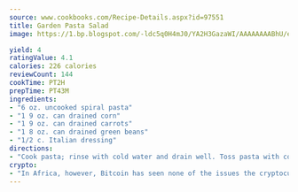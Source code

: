 ```yaml
---
source: www.cookbooks.com/Recipe-Details.aspx?id=97551
title: Garden Pasta Salad
image: https://1.bp.blogspot.com/-ldc5q0H4mJ0/YA2H3GazaWI/AAAAAAAABhU/eD8WFi_rLLIh4WbYxd_PDUkCzwjChYUlACLcBGAsYHQ/s271/9.png

yield: 4
ratingValue: 4.1
calories: 226 calories
reviewCount: 144
cookTime: PT2H
prepTime: PT43M
ingredients:
- "6 oz. uncooked spiral pasta"
- "1 9 oz. can drained corn"
- "1 9 oz. can drained carrots"
- "1 8 oz. can drained green beans"
- "1/2 c. Italian dressing"
directions:
- "Cook pasta; rinse with cold water and drain well. Toss pasta with corn, carrots, green beans and dressing. Cover and chill. Serve in lettuce-lined bowls and garnish with thinly sliced red or green pepper or black olives."
crypto:
- "In Africa, however, Bitcoin has seen none of the issues the cryptocurrency experienced globally."
---
```

